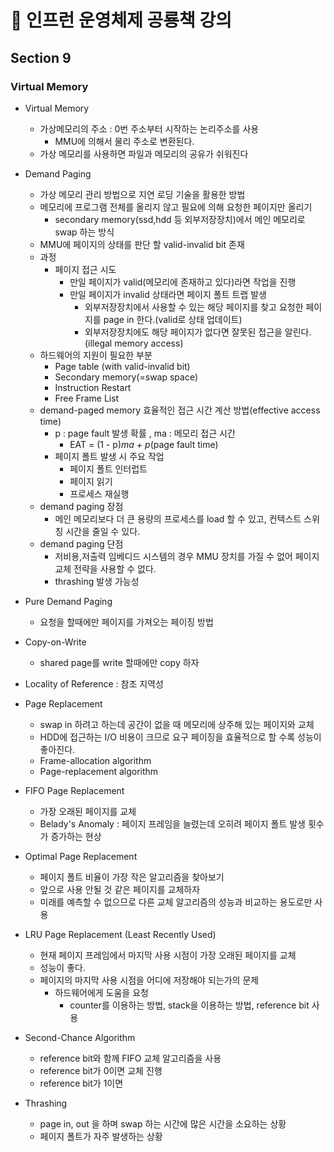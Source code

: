 # 🦖 인프런 운영체제 공룡책 강의

## Section 9

### Virtual Memory

- Virtual Memory
    - 가상메모리의 주소 : 0번 주소부터 시작하는 논리주소를 사용
        - MMU에 의해서 물리 주소로 변환된다.
    - 가상 메모리를 사용하면 파일과 메모리의 공유가 쉬워진다

- Demand Paging
    - 가상 메모리 관리 방법으로 지연 로딩 기술을 활용한 방법
    - 메모리에 프로그램 전체를 올리지 않고 필요에 의해 요청한 페이지만 올리기
        - secondary memory(ssd,hdd 등 외부저장장치)에서 메인 메모리로 swap 하는 방식
    - MMU에 페이지의 상태를 판단 할 valid-invalid bit 존재
    - 과정
        - 페이지 접근 시도
            - 만일 페이지가 valid(메모리에 존재하고 있다)라면 작업을 진행
            - 만일 페이지가 invalid 상태라면 페이지 폴트 트랩 발생
                - 외부저장장치에서 사용할 수 있는 해당 페이지를 찾고 요청한 페이지를 page in 한다.(valid로 상태 업데이트)
                - 외부저장장치에도 해당 페이지가 없다면 잘못된 접근을 알린다.(illegal memory access)
    - 하드웨어의 지원이 필요한 부분
        - Page table (with valid-invalid bit)
        - Secondary memory(=swap space)
        - Instruction Restart
        - Free Frame List
    - demand-paged memory 효율적인 접근 시간 계산 방법(effective access time)
        - p : page fault 발생 확률 , ma : 메모리 접근 시간
            - EAT = (1 - p)*ma + p*(page fault time)
        - 페이지 폴트 발생 시 주요 작업
            - 페이지 폴트 인터럽트
            - 페이지 읽기
            - 프로세스 재실행
    - demand paging 장점
        - 메인 메모리보다 더 큰 용량의 프로세스를 load 할 수 있고, 컨텍스트 스위칭 시간을 줄일 수 있다.
    - demand paging 단점
        - 저비용,저출력 임베디드 시스템의 경우 MMU 장치를 가질 수 없어 페이지 교체 전략을 사용할 수 없다.
        - thrashing 발생 가능성
- Pure Demand Paging
    - 요청을 할때에만 페이지를 가져오는 페이징 방법
- Copy-on-Write
    - shared page를 write 할때에만 copy 하자
- Locality of Reference : 참조 지역성

- Page Replacement
    - swap in 하려고 하는데 공간이 없을 때 메모리에 상주해 있는 페이지와 교체
    - HDD에 접근하는 I/O 비용이 크므로 요구 페이징을 효율적으로 할 수록 성능이 좋아진다.
    - Frame-allocation algorithm
    - Page-replacement algorithm
- FIFO Page Replacement
    - 가장 오래된 페이지를 교체
    - Belady's Anomaly : 페이지 프레임을 늘렸는데 오히려 페이지 폴트 발생 횟수가 증가하는 현상
- Optimal Page Replacement
    - 페이지 폴트 비율이 가장 작은 알고리즘을 찾아보기
    - 앞으로 사용 안될 것 같은 페이지를 교체하자
    - 미래를 예측할 수 없으므로 다른 교체 알고리즘의 성능과 비교하는 용도로만 사용
- LRU Page Replacement (Least Recently Used)
    - 현재 페이지 프레임에서 마지막 사용 시점이 가장 오래된 페이지를 교체
    - 성능이 좋다.
    - 페이지의 마지막 사용 시점을 어디에 저장해야 되는가의 문제
        - 하드웨어에게 도움을 요청
            - counter를 이용하는 방법, stack을 이용하는 방법, reference bit 사용
- Second-Chance Algorithm
    - reference bit와 함께 FIFO 교체 알고리즘을 사용
    - reference bit가 0이면 교체 진행
    - reference bit가 1이면
- Thrashing
    - page in, out 을 하며 swap 하는 시간에 많은 시간을 소요하는 상황
    - 페이지 폴트가 자주 발생하는 상황 